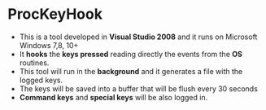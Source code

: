 # ProcKeyHook

- This is a tool developed in **Visual Studio 2008** and it runs on Microsoft Windows 7,8, 10+ 
- It **hooks** the **keys pressed** reading directly the events from the **OS** routines.
- This tool will run in the **background** and it generates a file with the logged keys. 
- The keys will be saved into a buffer that will be flush every 30 seconds
- **Command keys** and **special keys** will be also logged in.
